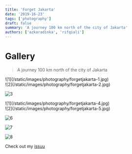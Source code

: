 ```yaml
---
title: 'Forget Jakarta'
date: '2019-16-23'
tags: ['photography']
draft: false
summary: 'A journey 100 km north of the city of Jakarta'
authors: ['azkaradinka', 'rifqiali']
---
```


# Gallery

> A journey 100 km north of the city of Jakarta

<div className="flex flex-wrap -mx-2 overflow-hidden xl:-mx-2">
  <div className="my-1 px-2 w-full overflow-hidden xl:my-1 xl:px-2 xl:w-1/2">
    ![1](/static/images/photography/forgetjakarta-1.jpg)
  </div>
  <div className="my-1 px-2 w-full overflow-hidden xl:my-1 xl:px-2 xl:w-1/2">
    ![2](/static/images/photography/forgetjakarta-2.jpg)
  </div>
</div>

![3](/static/images/photography/forgetjakarta-3.jpg)

<div className="flex flex-wrap -mx-2 overflow-hidden xl:-mx-2">
  <div className="my-1 px-2 w-full overflow-hidden xl:my-1 xl:px-2 xl:w-1/2">
    ![1](/static/images/photography/forgetjakarta-4.jpg)
  </div>
  <div className="my-1 px-2 w-full overflow-hidden xl:my-1 xl:px-2 xl:w-1/2">
    ![2](/static/images/photography/forgetjakarta-5.jpg)
  </div>
</div>

![6](/static/images/photography/forgetjakarta-6.jpg)

![7](/static/images/photography/forgetjakarta-7.jpg)

![8](/static/images/photography/forgetjakarta-8.jpg)

Check out my [issuu](https://issuu.com/aradinka_/docs/forget_jakarta_medium_compresss)